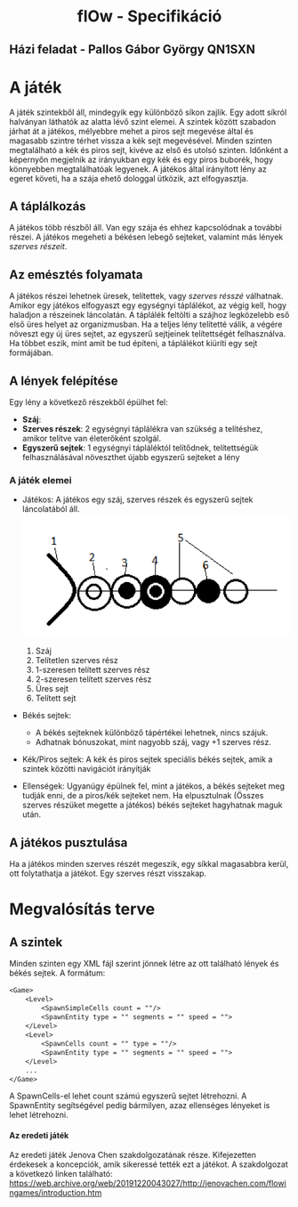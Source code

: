 <h1 style = "text-align:center">flOw - Specifikáció</h1>

## Házi feladat - Pallos Gábor György QN1SXN 


# A játék
A játék szintekből áll, mindegyik egy különböző síkon zajlik. Egy adott síkról halványan láthatók az alatta lévő szint elemei.
A szintek között szabadon járhat át a játékos, mélyebbre mehet a piros sejt megevése által és magasabb szintre térhet vissza a kék sejt megevésével. Minden szinten megtalálható a kék és piros sejt, kivéve az első és utolsó szinten. Időnként a képernyőn megjelnik az irányukban egy kék és egy piros buborék, hogy könnyebben megtalálhatóak legyenek. A játékos által irányított lény az egeret követi, ha a szája ehető dologgal ütközik, azt elfogyasztja. 

## A táplálkozás
A játékos több részből áll. Van egy szája és ehhez kapcsolódnak a további részei. A játékos megeheti a békésen lebegő sejteket, valamint más lények *szerves részeit*. 

## Az emésztés folyamata
A játékos részei lehetnek üresek, telítettek, vagy *szerves résszé* válhatnak.
Amikor egy játékos elfogyaszt egy egységnyi táplálékot, az végig kell, hogy haladjon a részeinek láncolatán. A táplálék feltölti a szájhoz legközelebb eső első üres helyet az organizmusban. Ha a teljes lény telítetté válik, a végére növeszt egy új üres sejtet, az egyszerű sejtjeinek telítettségét felhasználva. Ha többet eszik, mint amit be tud építeni, a táplálékot kiüríti egy sejt formájában.  


## A lények felépítése
Egy lény a következő részekből épülhet fel:
- **Száj**:
- **Szerves részek**: 2 egységnyi táplálékra van szükség a telítéshez, amikor telítve van életerőként szolgál.
- **Egyszerű sejtek**: 1 egységnyi tápláléktól telítődnek, telítettségük felhasználásával növeszthet újabb egyszerű sejteket a lény


### A játék elemei
- Játékos: 
   A játékos egy száj, szerves részek és egyszerű sejtek láncolatából áll.  
![Player](image.png)  
    1. Száj
    2. Telítetlen szerves rész   
    3. 1-szeresen telített szerves rész   
    4. 2-szeresen telített szerves rész   
    5. Üres sejt   
    6. Telített sejt   
- Békés sejtek:
    - A békés sejteknek különböző tápértékei lehetnek, nincs szájuk.
    - Adhatnak bónuszokat, mint nagyobb száj, vagy +1 szerves rész. 

- Kék/Piros sejtek:
    A kék és piros sejtek speciális békés sejtek, amik a szintek közötti navigációt irányítják
- Ellenségek: Ugyanúgy épülnek fel, mint a játékos, a békés sejteket meg tudják enni, de a piros/kék sejteket nem. Ha elpusztulnak (Összes szerves részüket megette a játékos) békés sejteket hagyhatnak maguk után.

## A játékos pusztulása
Ha a játékos minden szerves részét megeszik, egy síkkal magasabbra kerül, ott folytathatja a játékot. Egy szerves részt visszakap.


# Megvalósítás terve
## A szintek 
Minden szinten egy XML fájl szerint jönnek létre az ott található lények és békés sejtek. A formátum:
```
<Game>
    <Level> 
        <SpawnSimpleCells count = ""/> 
        <SpawnEntity type = "" segments = "" speed = "">
    </Level>
    <Level> 
        <SpawnCells count = "" type = ""/> 
        <SpawnEntity type = "" segments = "" speed = "">
    </Level>
    ...
</Game>
```
A SpawnCells-el lehet count számú egyszerű sejtet létrehozni.
A SpawnEntity segítségével pedig bármilyen, azaz ellenséges lényeket is lehet létrehozni. 









#### Az eredeti játék 
Az eredeti játék Jenova Chen szakdolgozatának része. Kifejezetten érdekesek a koncepciók, amik sikeressé tették ezt a játékot. A szakdolgozat a következó linken található: https://web.archive.org/web/20191220043027/http://jenovachen.com/flowingames/introduction.htm
